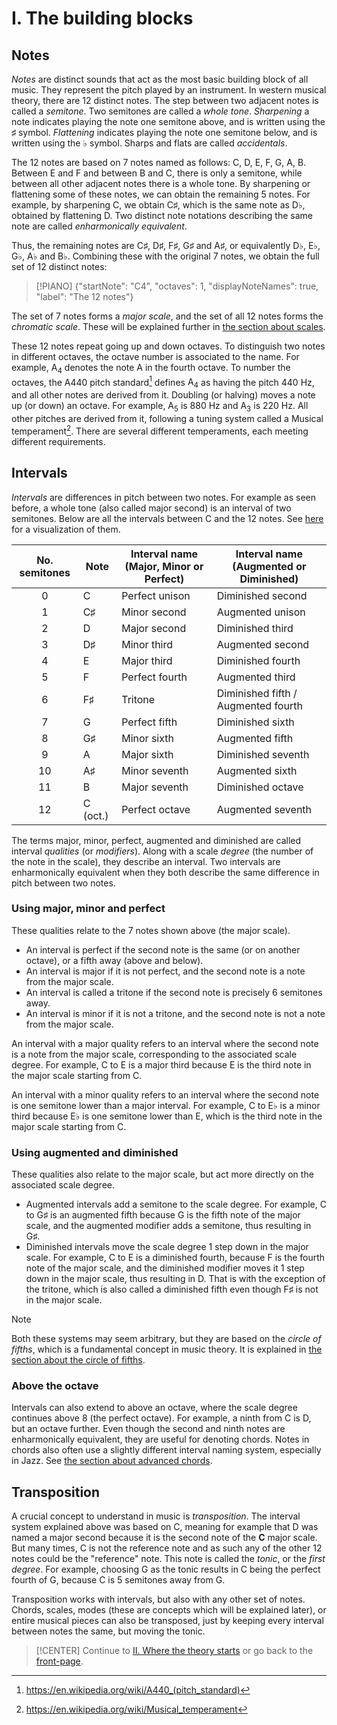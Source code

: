 # I. The building blocks

## Notes
_Notes_ are distinct sounds that act as the most basic building block of all music. They represent the pitch played by an instrument. In western musical theory, there are 12 distinct notes. The step between two adjacent notes is called a _semitone_. Two semitones are called a _whole tone_. _Sharpening_ a note indicates playing the note one semitone above, and is written using the $\sharp$ symbol. _Flattening_ indicates playing the note one semitone below, and is written using the $\flat$ symbol. Sharps and flats are called _accidentals_.

The 12 notes are based on 7 notes named as follows: $\text{C}$, $\text{D}$, $\text{E}$, $\text{F}$, $\text{G}$, $\text{A}$, $\text{B}$. Between $\text{E}$ and $\text{F}$ and between $\text{B}$ and $\text{C}$, there is only a semitone, while between all other adjacent notes there is a whole tone. By sharpening or flattening some of these notes, we can obtain the remaining 5 notes. For example, by sharpening $\text{C}$, we obtain $\text{C}\sharp$, which is the same note as $\text{D}\flat$, obtained by flattening $\text{D}$. Two distinct note notations describing the same note are called _enharmonically equivalent_.

Thus, the remaining notes are $\text{C}\sharp$, $\text{D}\sharp$, $\text{F}\sharp$, $\text{G}\sharp$ and $\text{A}\sharp$, or equivalently $\text{D}\flat$, $\text{E}\flat$, $\text{G}\flat$, $\text{A}\flat$ and $\text{B}\flat$. Combining these with the original 7 notes, we obtain the full set of 12 distinct notes:

> [!PIANO]
> {"startNote": "C4", "octaves": 1, "displayNoteNames": true, "label": "The 12 notes"}

The set of 7 notes forms a _major scale_, and the set of all 12 notes forms the _chromatic scale_. These will be explained further in [the section about scales](../where-the-theory-starts/index.md#scales).

These 12 notes repeat going up and down octaves. To distinguish two notes in different octaves, the octave number is associated to the name. For example, $\text{A}_4$ denotes the note $\text{A}$ in the fourth octave. To number the octaves, the A440 pitch standard[^1] defines $\text{A}_4$ as having the pitch 440 Hz, and all other notes are derived from it. Doubling (or halving) moves a note up (or down) an octave. For example, $\text{A}_5$ is 880 Hz and $\text{A}_3$ is 220 Hz. All other pitches are derived from it, following a tuning system called a Musical temperament[^2]. There are several different temperaments, each meeting different requirements.

## Intervals
_Intervals_ are differences in pitch between two notes. For example as seen before, a whole tone (also called major second) is an interval of two semitones. Below are all the intervals between $\text{C}$ and the 12 notes. See [here](../resources/intervals.md) for a visualization of them.

| No. semitones | Note               | Interval name (Major, Minor or Perfect) | Interval name (Augmented or Diminished) |
|:-------------:| -------------------| ----------------------------------------| --------------------------------------- |
| 0             | $\text{C}$         | Perfect unison                          | Diminished second                       |
| 1             | $\text{C}\sharp$   | Minor second                            | Augmented unison                        |
| 2             | $\text{D}$         | Major second                            | Diminished third                        |
| 3             | $\text{D}\sharp$   | Minor third                             | Augmented second                        |
| 4             | $\text{E}$         | Major third                             | Diminished fourth                       |
| 5             | $\text{F}$         | Perfect fourth                          | Augmented third                         |
| 6             | $\text{F}\sharp$   | Tritone                                 | Diminished fifth / Augmented fourth     |
| 7             | $\text{G}$         | Perfect fifth                           | Diminished sixth                        |
| 8             | $\text{G}\sharp$   | Minor sixth                             | Augmented fifth                         |
| 9             | $\text{A}$         | Major sixth                             | Diminished seventh                      |
| 10            | $\text{A}\sharp$   | Minor seventh                           | Augmented sixth                         |
| 11            | $\text{B}$         | Major seventh                           | Diminished octave                       |
| 12            | $\text{C}$ (oct.)  | Perfect octave                          | Augmented seventh                       |

The terms major, minor, perfect, augmented and diminished are called interval _qualities_ (or _modifiers_). Along with a scale _degree_ (the number of the note in the scale), they describe an interval. Two intervals are enharmonically equivalent when they both describe the same difference in pitch between two notes.

### Using major, minor and perfect
These qualities relate to the 7 notes shown above (the major scale).
- An interval is perfect if the second note is the same (or on another octave), or a fifth away (above and below).
- An interval is major if it is not perfect, and the second note is a note from the major scale.
- An interval is called a tritone if the second note is precisely 6 semitones away.
- An interval is minor if it is not a tritone, and the second note is not a note from the major scale.

An interval with a major quality refers to an interval where the second note is a note from the major scale, corresponding to the associated scale degree. For example, $\text{C}$ to $\text{E}$ is a major third because $\text{E}$ is the third note in the major scale starting from $\text{C}$. 

An interval with a minor quality refers to an interval where the second note is one semitone lower than a major interval. For example, $\text{C}$ to $\text{E}\flat$ is a minor third because $\text{E}\flat$ is one semitone lower than $\text{E}$, which is the third note in the major scale starting from $\text{C}$.

### Using augmented and diminished
These qualities also relate to the major scale, but act more directly on the associated scale degree.
- Augmented intervals add a semitone to the scale degree. For example, $\text{C}$ to $\text{G}\sharp$ is an augmented fifth because $\text{G}$ is the fifth note of the major scale, and the augmented modifier adds a semitone, thus resulting in $\text{G}\sharp$.
- Diminished intervals move the scale degree 1 step down in the major scale. For example, $\text{C}$ to $\text{E}$ is a diminished fourth, because $\text{F}$ is the fourth note of the major scale, and the diminished modifier moves it 1 step down in the major scale, thus resulting in $\text{D}$. That is with the exception of the tritone, which is also called a diminished fifth even though $\text{F}\sharp$ is not in the major scale.

> [!NOTE]
> Both these systems may seem arbitrary, but they are based on the _circle of fifths_, which is a fundamental concept in music theory. It is explained in [the section about the circle of fifths](../where-the-theory-starts/index.md#the-circle-of-fifths).

### Above the octave
Intervals can also extend to above an octave, where the scale degree continues above 8 (the perfect octave). For example, a ninth from $\text{C}$ is $\text{D}$, but an octave further. Even though the second and ninth notes are enharmonically equivalent, they are useful for denoting chords. Notes in chords also often use a slightly different interval naming system, especially in Jazz. See [the section about advanced chords](../deeper-into-chords/index.md#advanced-chords).

## Transposition
A crucial concept to understand in music is _transposition_. The interval system explained above was based on $\text{C}$, meaning for example that $\text{D}$ was named a major second because it is the second note of the $\textbf{C}$ major scale. But many times, $\text{C}$ is not the reference note and as such any of the other 12 notes could be the "reference" note. This note is called the _tonic_, or the _first degree_. For example, choosing $\text{G}$ as the tonic results in $\text{C}$ being the perfect fourth of $\text{G}$, because $\text{C}$ is 5 semitones away from $\text{G}$.

Transposition works with intervals, but also with any other set of notes. Chords, scales, modes (these are concepts which will be explained later), or entire musical pieces can also be transposed, just by keeping every interval between notes the same, but moving the tonic.

> [!CENTER]
> Continue to [II. Where the theory starts](../where-the-theory-starts/index.md) or go back to the [front-page](../index.md).

[^1]: https://en.wikipedia.org/wiki/A440_(pitch_standard)
[^2]: https://en.wikipedia.org/wiki/Musical_temperament
